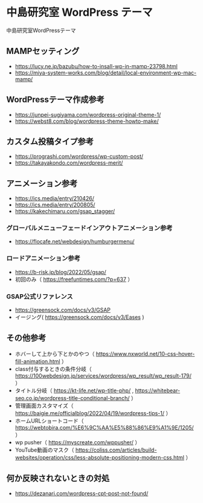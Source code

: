 # 中島研究室 WordPress テーマ

中島研究室WordPressテーマ

## MAMPセッティング
- https://lucy.ne.jp/bazubu/how-to-insall-wp-in-mamp-23798.html
- https://miya-system-works.com/blog/detail/local-environment-wp-mac-mamp/

## WordPressテーマ作成参考
- https://junpei-sugiyama.com/wordpress-original-theme-1/
- https://webst8.com/blog/wordpress-theme-howto-make/

## カスタム投稿タイプ参考
- https://prograshi.com/wordpress/wp-custom-post/
- https://takayakondo.com/wordpress-merit/

## アニメーション参考
- https://ics.media/entry/210426/
- https://ics.media/entry/200805/
- https://kakechimaru.com/gsap_stagger/
### グローバルメニューフェードインアウトアニメーション参考
- https://flocafe.net/webdesign/humburgermenu/
### ロードアニメーション参考
- https://b-risk.jp/blog/2022/05/gsap/
- 初回のみ（ https://freefuntimes.com/?p=637 ）
### GSAP公式リファレンス
- https://greensock.com/docs/v3/GSAP
- イージング( https://greensock.com/docs/v3/Eases )


## その他参考
- ホバーして上から下とかのやつ（ https://www.nxworld.net/10-css-hover-fill-animation.html ）
- class付与するときの条件分岐（ https://100webdesign.jp/services/wordpress/wp_result/wp_result-179/ ）
- タイトル分岐（ https://kt-life.net/wp-title-php/ , https://whitebear-seo.co.jp/wordpress-title-conditional-branch/ ）
- 管理画面カスタマイズ（ https://baigie.me/officialblog/2022/04/19/wordpress-tips-1/ ）
- ホームURLショートコード（ https://webtobira.com/%E6%9C%AA%E5%88%86%E9%A1%9E/1205/ ）
- wp pusher（ https://myscreate.com/wppusher/ ）
- YouTube動画のマスク（ https://coliss.com/articles/build-websites/operation/css/less-absolute-positioning-modern-css.html ）

## 何か反映されないときの対処
- https://dezanari.com/wordpress-cpt-post-not-found/
